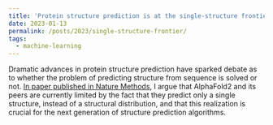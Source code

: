 ```yaml
---
title: 'Protein structure prediction is at the single-structure frontier'
date: 2023-01-13
permalink: /posts/2023/single-structure-frontier/
tags:
  - machine-learning
---
```


Dramatic advances in protein structure prediction have sparked debate as to whether the problem of predicting structure from sequence is solved or not. [In paper published in Nature Methods](https://www.nature.com/articles/s41592-022-01760-4), I argue that AlphaFold2 and its peers are currently limited by the fact that they predict only a single structure, instead of a structural distribution, and that this realization is crucial for the next generation of structure prediction algorithms.

